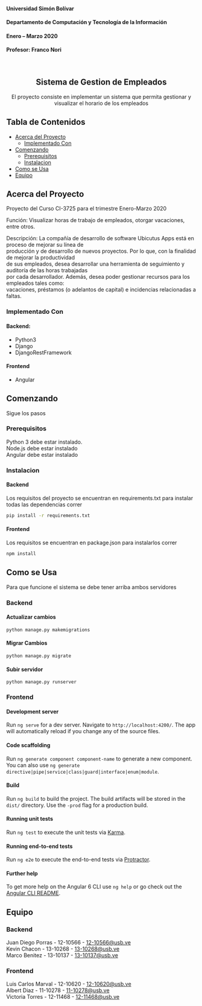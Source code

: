 #### Universidad Simón Bolívar
#### Departamento de Computación y Tecnología de la Información
#### Enero – Marzo 2020
#### Profesor: Franco Nori

<!-- PROJECT LOGO -->
<br />
<p align="center">

  <h2 align="center">Sistema de Gestion de Empleados</h2>

  <p align="center">
	El proyecto consiste en implementar un sistema que permita gestionar y visualizar el horario de los empleados
  </p>
</p>



<!-- TABLE OF CONTENTS -->
## Tabla de Contenidos

* [Acerca del Proyecto](#acerca-del-proyecto)
  * [Implementado Con](#implementado-con)
* [Comenzando](#comenzando)
  * [Prerequisitos](#prerequisitos)
  * [Instalacion](#instalacion)
* [Como se Usa](#como-se-usa)
* [Equipo](#Equipo)



<!-- Acerca del Proyecto -->
## Acerca del Proyecto

  Proyecto del Curso CI-3725 para el trimestre Enero-Marzo 2020

  Función: Visualizar horas de trabajo de empleados, otorgar vacaciones, entre otros.

  Descripción: La compañía de desarrollo de software Ubicutus Apps está en proceso de mejorar su línea de <br>
    producción y de desarrollo de nuevos proyectos. Por lo que, con la finalidad de mejorar la productividad <br>
    de sus empleados, desea desarrollar una herramienta de seguimiento y auditoría de las horas trabajadas <br>
    por cada desarrollador. Además, desea poder gestionar recursos para los empleados tales como: <br>
    vacaciones, préstamos (o adelantos de capital) e incidencias relacionadas a faltas. <br>


### Implementado Con

#### Backend:

* Python3
* Django
* DjangoRestFramework

#### Frontend

* Angular

## Comenzando

  Sigue los pasos

### Prerequisitos

Python 3 debe estar instalado. <br>
Node.js debe estar instalado <br>
Angular debe estar instalado <br>

### Instalacion
 
#### Backend

Los requisitos del proyecto se encuentran en requirements.txt
para instalar todas las dependencias correr

```sh
pip install -r requirements.txt
```

#### Frontend

Los requisitos se encuentran en package.json
para instalarlos correr

```sh
npm install
```

<!-- USAGE EXAMPLES -->
## Como se Usa

Para que funcione el sistema se debe tener arriba ambos servidores

### Backend

#### Actualizar cambios
`python manage.py makemigrations`

#### Migrar Cambios
`python manage.py migrate`

#### Subir servidor
`python manage.py runserver`

### Frontend

#### Development server

Run `ng serve` for a dev server. Navigate to `http://localhost:4200/`. The app will automatically reload if you change any of the source files.

#### Code scaffolding

Run `ng generate component component-name` to generate a new component. You can also use `ng generate directive|pipe|service|class|guard|interface|enum|module`.

#### Build

Run `ng build` to build the project. The build artifacts will be stored in the `dist/` directory. Use the `-prod` flag for a production build.

#### Running unit tests

Run `ng test` to execute the unit tests via [Karma](https://karma-runner.github.io).

#### Running end-to-end tests

Run `ng e2e` to execute the end-to-end tests via [Protractor](http://www.protractortest.org/).

#### Further help

To get more help on the Angular 6 CLI use `ng help` or go check out the [Angular CLI README](https://github.com/angular/angular-cli/blob/master/README.md).

<!-- CONTACT -->
## Equipo

### Backend

Juan Diego Porras - 12-10566 - 12-10566@usb.ve <br>
Kevin Chacon - 13-10268 - 13-10268@usb.ve <br>
Marco Benitez - 13-10137 - 13-10137@usb.ve <br>

### Frontend

Luis Carlos Marval - 12-10620 - 12-10620@usb.ve  <br>
Albert Diaz - 11-10278 - 11-10278@usb.ve <br>
Victoria Torres - 12-11468 - 12-11468@usb.ve <br>
